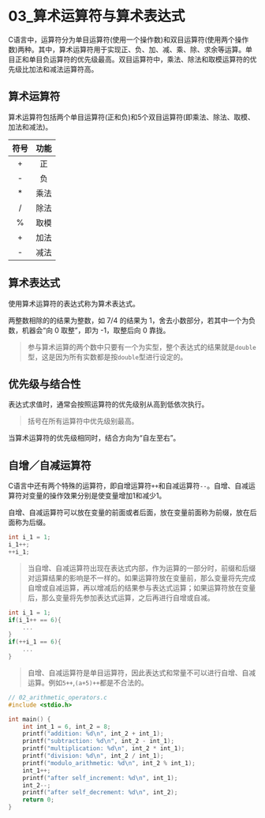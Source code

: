 # 03_算术运算符与算术表达式

C语言中，运算符分为单目运算符(使用一个操作数)和双目运算符(使用两个操作数)两种。其中，算术运算符用于实现正、负、加、减、乘、除、求余等运算。单目正和单目负运算符的优先级最高。双目运算符中，乘法、除法和取模运算符的优先级比加法和减法运算符高。

## 算术运算符

算术运算符包括两个单目运算符(正和负)和5个双目运算符(即乘法、除法、取模、加法和减法)。

| 符号 | 功能 |
| :--: | :--: |
|  +   |  正  |
|  -   |  负  |
|  *   | 乘法 |
|  /   | 除法 |
|  %   | 取模 |
|  +   | 加法 |
|  -   | 减法 |

## 算术表达式

使用算术运算符的表达式称为算术表达式。

两整数相除的的结果为整数，如 7/4 的结果为 1，舍去小数部分，若其中一个为负数，机器会“向 0 取整”，即为 -1，取整后向 0 靠拢。

> 参与算术运算的两个数中只要有一个为实型，整个表达式的结果就是`double`型，这是因为所有实数都是按`double`型进行设定的。

## 优先级与结合性

表达式求值时，通常会按照运算符的优先级别从高到低依次执行。

> 括号在所有运算符中优先级别最高。

当算术运算符的优先级相同时，结合方向为“自左至右”。

## 自增／自减运算符

C语言中还有两个特殊的运算符，即自增运算符`++`和自减运算符`--`。自增、自减运算符对变量的操作效果分别是使变量增加1和减少1。

自增、自减运算符可以放在变量的前面或者后面，放在变量前面称为前缀，放在后面称为后缀。

```C
int i_1 = 1;
i_1++;
++i_1;
```

> 当自增、自减运算符出现在表达式内部，作为运算的一部分时，前缀和后缀对运算结果的影响是不一样的。如果运算符放在变量前，那么变量将先完成自增或自减运算，再以增减后的结果参与表达式运算；如果运算符放在变量后，那么变量将先参加表达式运算，之后再进行自增或自减。

```C
int i_1 = 1;
if(i_1++ == 6){
    ...
}
if(++i_1 == 6){
    ...
}
```

> 自增、自减运算符是单目运算符，因此表达式和常量不可以进行自增、自减运算。例如`5++`,`(a+5)++`都是不合法的。

```c
// 02_arithmetic_operators.c
#include <stdio.h>

int main() {
    int int_1 = 6, int_2 = 8;
    printf("addition: %d\n", int_2 + int_1);
    printf("subtraction: %d\n", int_2 - int_1);
    printf("multiplication: %d\n", int_2 * int_1);
    printf("division: %d\n", int_2 / int_1);
    printf("modulo_arithmetic: %d\n", int_2 % int_1);
    int_1++;
    printf("after self_increment: %d\n", int_1);
    int_2--;
    printf("after self_decrement: %d\n", int_2);
    return 0;
}
```

